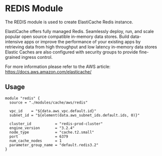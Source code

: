 # REDIS Module

The REDIS module is used to create ElastiCache Redis instance.

ElastiCache offers fully managed Redis. Seamlessly deploy, run, and scale
popular open source compatible in-memory data stores. Build data-intensive apps
or improve the performance of your existing apps by retrieving data from high
throughput and low latency in-memory data stores Elastic Caches are also
configured with security groups to provide fine-grained ingress control.

For more information please refer to the AWS article: https://docs.aws.amazon.com/elasticache/

## Usage

```
module "redis" {
  source = "./modules/cache/aws/redis"

  vpc_id    = "${data.aws_vpc.default.id}"
  subnet_id = "${element(data.aws_subnet_ids.default.ids, 0)}"

  cluster_id           = "redis-prod-cluster"
  engine_version       = "3.2.4"
  node_type            = "cache.t2.small"
  port                 = 6379
  num_cache_nodes      = 1
  parameter_group_name = "default.redis3.2"
}
```
